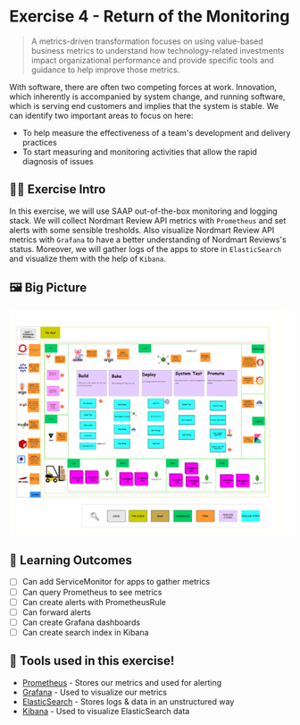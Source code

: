 # Exercise 4 - Return of the Monitoring

> A metrics-driven transformation focuses on using value-based business metrics to understand how technology-related investments impact organizational performance and provide specific tools and guidance to help improve those metrics.

With software, there are often two competing forces at work. Innovation, which inherently is accompanied by system change, and running software, which is serving end customers and implies that the system is stable. We can identify two important areas to focus on here:

- To help measure the effectiveness of a team's development and delivery
practices
- To start measuring and monitoring activities that allow the rapid diagnosis
of issues

## 👨‍🍳 Exercise Intro

In this exercise, we will use SAAP out-of-the-box monitoring and logging stack. We will collect Nordmart Review API metrics with `Prometheus` and set alerts with some sensible tresholds. Also visualize Nordmart Review API metrics with `Grafana` to have a better understanding of Nordmart Reviews's status. Moreover, we will gather logs of the apps to store in `ElasticSearch` and visualize them with the help of `Kibana`.
## 🖼️ Big Picture

![big-picture-monitoring](images/big-picture-monitoring.png)
## 🔮 Learning Outcomes

- [ ] Can add ServiceMonitor for apps to gather metrics
- [ ] Can query Prometheus to see metrics 
- [ ] Can create alerts with PrometheusRule
- [ ] Can forward alerts
- [ ] Can create Grafana dashboards
- [ ] Can create search index in Kibana

## 🔨 Tools used in this exercise!

* <span style="color:blue;">[Prometheus](https://prometheus.io/)</span> - Stores our metrics and used for alerting
* <span style="color:blue;">[Grafana](https://grafana.com/)</span> - Used to visualize our metrics
* <span style="color:blue;">[ElasticSearch](https://www.elastic.co/)</span> - Stores logs & data in an unstructured way
* <span style="color:blue;">[Kibana](https://www.elastic.co/kibana/)</span> - Used to visualize ElasticSearch data
